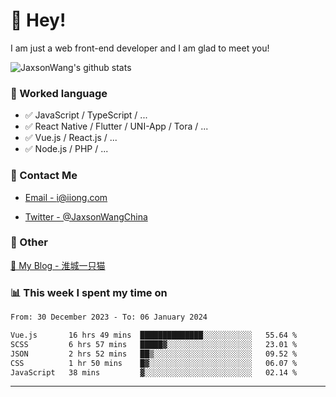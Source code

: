 # 👋 Hey!

I am just a web front-end developer and I am glad to meet you!

![JaxsonWang's github stats](https://github-readme-stats.vercel.app/api?username=JaxsonWang&&show_icons=true&&title_color=1abc9c&&icon_color=1abc9c)


### 📝 Worked language

- ✅ JavaScript / TypeScript / ...
- ✅ React Native / Flutter / UNI-App / Tora / ...
- ✅ Vue.js / React.js / ...
- ✅ Node.js / PHP / ...

### 📮 Contact Me

- [Email - i@iiong.com](mailto:i@iiong.com)

- [Twitter - @JaxsonWangChina](https://twitter.com/JaxsonWangChina)

### 🤪 Other

[📌 My Blog - 淮城一只猫](https://iiong.com)

### 📊 This week I spent my time on

<!--START_SECTION:waka-->

```txt
From: 30 December 2023 - To: 06 January 2024

Vue.js       16 hrs 49 mins  ██████████████░░░░░░░░░░░   55.64 %
SCSS         6 hrs 57 mins   █████▓░░░░░░░░░░░░░░░░░░░   23.01 %
JSON         2 hrs 52 mins   ██▒░░░░░░░░░░░░░░░░░░░░░░   09.52 %
CSS          1 hr 50 mins    █▓░░░░░░░░░░░░░░░░░░░░░░░   06.07 %
JavaScript   38 mins         ▓░░░░░░░░░░░░░░░░░░░░░░░░   02.14 %
```

<!--END_SECTION:waka-->

---
